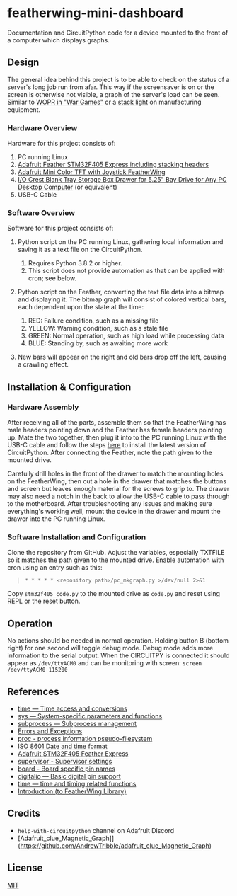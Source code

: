 # featherwing-mini-dashboard

Documentation and CircuitPython code for a device mounted to the front of a computer which displays graphs.

## Design

The general idea behind this project is to be able to check on the status of a server's long job run from afar.  This way if the screensaver is on or the screen is otherwise not visible, a graph of the server's load can be seen.  Similar to [WOPR in "War Games"](https://www.youtube.com/watch?v=_aUHQKneAdw) or a [stack light](https://en.wikipedia.org/wiki/Stack_light) on manufacturing equipment.

### Hardware Overview

Hardware for this project consists of:

1. PC running Linux
1. [Adafruit Feather STM32F405 Express including stacking headers](https://www.adafruit.com/product/4382)
1. [Adafruit Mini Color TFT with Joystick FeatherWing](https://www.adafruit.com/product/3321)
1. [I/O Crest Blank Tray Storage Box Drawer for 5.25" Bay Drive for Any PC Desktop Computer](https://amzn.com/B01LY3YDLN) (or equivalent)
1. USB-C Cable

### Software Overview

Software for this project consists of:

1. Python script on the PC running Linux, gathering local information and saving it as a text file on the CircuitPython.
    1. Requires Python 3.8.2 or higher.
    1. This script does not provide automation as that can be applied with cron; see below.

1. Python script on the Feather, converting the text file data into a bitmap and displaying it. The bitmap graph will consist of colored vertical bars, each dependent upon the state at the time:
    1. RED: Failure condition, such as a missing file
    1. YELLOW: Warning condition, such as a stale file
    1. GREEN: Normal operation, such as high load while processing data
    1. BLUE: Standing by, such as awaiting more work
1. New bars will appear on the right and old bars drop off the left, causing a crawling effect.

## Installation & Configuration

### Hardware Assembly

After receiving all of the parts, assemble them so that the FeatherWing has male headers pointing down and the Feather has female headers pointing up.  Mate the two together, then plug it into to the PC running Linux with the USB-C cable and follow the steps [here](https://learn.adafruit.com/welcome-to-circuitpython/installing-circuitpython) to install the latest version of CircuitPython.  After connecting the Feather, note the path given to the mounted drive.

Carefully drill holes in the front of the drawer to match the mounting holes on the FeatherWing, then cut a hole in the drawer that matches the buttons and screen but leaves enough material for the screws to grip to.  The drawer may also need a notch in the back to allow the USB-C cable to pass through to the motherboard.  After troubleshooting any issues and making sure everything's working well, mount the device in the drawer and mount the drawer into the PC running Linux.

### Software Installation and Configuration

Clone the repository from GitHub.  Adjust the variables, especially TXTFILE so it matches the path given to the mounted drive.  Enable automation with cron using an entry such as this:
> `* * * * * <repository path>/pc_mkgraph.py >/dev/null 2>&1`

Copy `stm32f405_code.py` to the mounted drive as `code.py` and reset using REPL or the reset button.

## Operation

No actions should be needed in normal operation.  Holding button B (bottom right) for one second will toggle debug mode.  Debug mode adds more information to the serial output.  When the CIRCUITPY is connected it should appear as `/dev/ttyACM0` and can be monitoring with screen: `screen /dev/ttyACM0 115200`

## References

* [time — Time access and conversions](https://docs.python.org/3/library/time.html)
* [sys — System-specific parameters and functions](https://docs.python.org/3/library/sys.html)
* [subprocess — Subprocess management](https://docs.python.org/3/library/subprocess.html)
* [Errors and Exceptions](https://docs.python.org/3/tutorial/errors.html)
* [proc - process information pseudo-filesystem](http://man7.org/linux/man-pages/man5/proc.5.html)
* [ISO 8601 Date and time format](https://www.iso.org/iso-8601-date-and-time-format.html)
* [Adafruit STM32F405 Feather Express](https://learn.adafruit.com/adafruit-stm32f405-feather-express/overview)
* [supervisor - Supervisor settings](https://circuitpython.readthedocs.io/en/latest/shared-bindings/supervisor/__init__.html)
* [board - Board specific pin names](https://circuitpython.readthedocs.io/en/latest/shared-bindings/board/__init__.html)
* [digitalio — Basic digital pin support](https://circuitpython.readthedocs.io/en/latest/shared-bindings/digitalio/__init__.html)
* [time — time and timing related functions](https://circuitpython.readthedocs.io/en/latest/shared-bindings/time/__init__.html)
* [Introduction (to FeatherWing Library)](https://circuitpython.readthedocs.io/projects/featherwing/en/latest/index.html)

## Credits

* `help-with-circuitpython` channel on Adafruit Discord
* [Adafruit_clue_Magnetic_Graph]](https://github.com/AndrewTribble/adafruit_clue_Magnetic_Graph)

## License

[MIT](https://raw.githubusercontent.com/kso512/featherwing-mini-dashboard/master/LICENSE)
